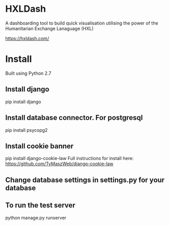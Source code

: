 # HXLDash
A dashboarding tool to build quick visualisation utilising the power of the Humanitarian Exchange Lanaguage (HXL)

https://hxldash.com/

# Install

Built using Python 2.7

## Install django

pip install django

## Install database connector. For postgresql

pip install psycopg2

## Install cookie banner

pip install django-cookie-law
Full instructions for install here:
https://github.com/TyMaszWeb/django-cookie-law

## Change database settings in settings.py for your database

## To run the test server

python manage.py runserver

